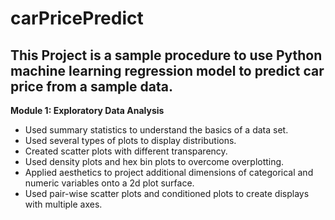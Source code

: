 # carPricePredict
## This Project is a sample procedure to use Python machine learning regression model to predict car price from a sample data.

**Module 1: Exploratory Data Analysis**
- Used summary statistics to understand the basics of a data set.
- Used several types of plots to display distributions.
- Created scatter plots with different transparency.
- Used density plots and hex bin plots to overcome overplotting.
- Applied aesthetics to project additional dimensions of categorical and numeric variables onto a 2d plot surface.
- Used pair-wise scatter plots and conditioned plots to create displays with multiple axes.
                    
                    
